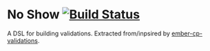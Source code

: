 # No Show [![Build Status](https://travis-ci.com/tildeio/validatinos-dsl.svg)](https://travis-ci.com/tildeio/validatinos-dsl)

A DSL for building validations. Extracted from/inpsired by [ember-cp-validations](http://offirgolan.github.io/ember-cp-validations/).
